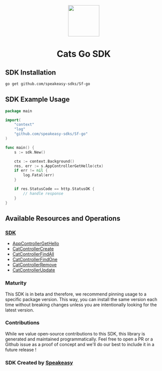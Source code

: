 <div align="center">
        <img src="https://user-images.githubusercontent.com/6267663/232818997-c90f68a0-39a7-466c-85f0-a9d600c5daec.png" width="100" />
        <h1>Cats Go SDK</h1>
</div>
       
<!-- Start SDK Installation -->
## SDK Installation

```bash
go get github.com/speakeasy-sdks/Sf-go
```
<!-- End SDK Installation -->

## SDK Example Usage
<!-- Start SDK Example Usage -->
```go
package main

import(
	"context"
	"log"
	"github.com/speakeasy-sdks/Sf-go"
)

func main() {
    s := sdk.New()

    ctx := context.Background()
    res, err := s.AppControllerGetHello(ctx)
    if err != nil {
        log.Fatal(err)
    }

    if res.StatusCode == http.StatusOK {
        // handle response
    }
}
```
<!-- End SDK Example Usage -->

<!-- Start SDK Available Operations -->
## Available Resources and Operations

### [SDK](docs/sdks/sdk/README.md)

* [AppControllerGetHello](docs/sdks/sdk/README.md#appcontrollergethello)
* [CatControllerCreate](docs/sdks/sdk/README.md#catcontrollercreate)
* [CatControllerFindAll](docs/sdks/sdk/README.md#catcontrollerfindall)
* [CatControllerFindOne](docs/sdks/sdk/README.md#catcontrollerfindone)
* [CatControllerRemove](docs/sdks/sdk/README.md#catcontrollerremove)
* [CatControllerUpdate](docs/sdks/sdk/README.md#catcontrollerupdate)
<!-- End SDK Available Operations -->

### Maturity

This SDK is in beta and therefore, we recommend pinning usage to a specific package version.
This way, you can install the same version each time without breaking changes unless you are intentionally
looking for the latest version.

### Contributions

While we value open-source contributions to this SDK, this library is generated and maintained programmatically.
Feel free to open a PR or a Github issue as a proof of concept and we'll do our best to include it in a future release !

### SDK Created by [Speakeasy](https://docs.speakeasyapi.dev/docs/using-speakeasy/client-sdks)
